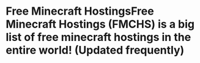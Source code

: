 # Free Minecraft Hostings**Free Minecraft Hostings** (FMCHS) is a big list of free minecraft hostings in the entire world! (Updated frequently)